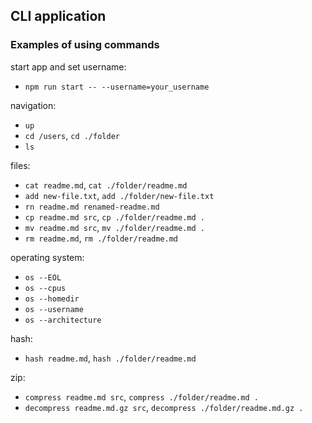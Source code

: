 ## CLI application

### Examples of using commands

start app and set username:
- `npm run start -- --username=your_username`

navigation:
- `up`
- `cd /users`, `cd ./folder`
- `ls`

files:

- `cat readme.md`, `cat ./folder/readme.md`
- `add new-file.txt`, `add ./folder/new-file.txt`
- `rn readme.md renamed-readme.md`
- `cp readme.md src`, `cp ./folder/readme.md .`
- `mv readme.md src`, `mv ./folder/readme.md .`
- `rm readme.md`, `rm ./folder/readme.md`

operating system:

- `os --EOL`
- `os --cpus`
- `os --homedir`
- `os --username`
- `os --architecture`

hash:

- `hash readme.md`, `hash ./folder/readme.md`

zip:

- `compress readme.md src`, `compress ./folder/readme.md .`
- `decompress readme.md.gz src`, `decompress ./folder/readme.md.gz .`
